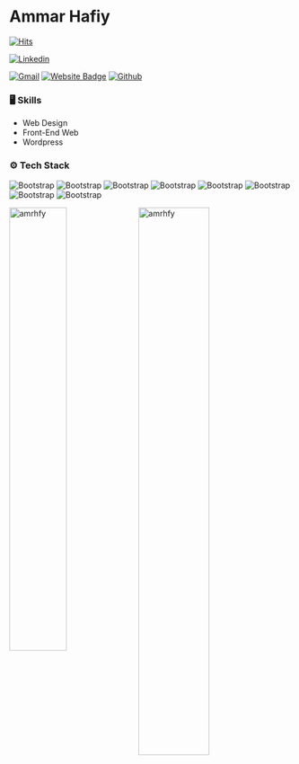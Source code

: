 # Ammar Hafiy

[![Hits](https://hits.seeyoufarm.com/api/count/incr/badge.svg?url=https%3A%2F%2Fgithub.com%2Famrhfy%2Famrhfy&count_bg=%2379C83D&title_bg=%23555555&icon=&icon_color=%23E7E7E7&title=Profile+Views&edge_flat=false)](https://hits.seeyoufarm.com)

[![Linkedin](https://img.shields.io/badge/-LinkedIn-blue?style=flat&logo=Linkedin&logoColor=white)](https://www.linkedin.com/in/ammar-hafiy-bin-muhammad-73683a219/)

[![Gmail](https://img.shields.io/badge/-Gmail-c14438?style=flat&logo=Gmail&logoColor=white)](mailto:ammarhaffyler@gmail.com)
[![Website Badge](https://img.shields.io/badge/-Website-c14438?style=flat&logo=Google-Chrome&logoColor=white&link=https://bit.ly/amrhfy-portfolio)](https://bit.ly/amrhfy-portfolio)
[![Github](https://img.shields.io/github/followers/amrhfy?label=Follow&style=social)](https://github.com/amrhfy)

### 🖥 Skills

- Web Design
- Front-End Web
- Wordpress
### ⚙️ Tech Stack

![Bootstrap](https://img.shields.io/badge/-Python-05122A?style=flat-square&logo=Python&color=353535) ![Bootstrap](https://img.shields.io/badge/-WSL2-05122A?style=flat-square&logo=WSL2&color=353535) ![Bootstrap](https://img.shields.io/badge/-Linux-05122A?style=flat-square&logo=Linux&color=353535) ![Bootstrap](https://img.shields.io/badge/-MySQL-05122A?style=flat-square&logo=MySQL&color=353535) ![Bootstrap](https://img.shields.io/badge/-Visual%20Studio%20Code-05122A?style=flat-square&logo=Visual-Studio-Code&color=353535) ![Bootstrap](https://img.shields.io/badge/-Figma-05122A?style=flat-square&logo=Figma&color=353535) ![Bootstrap](https://img.shields.io/badge/-AdobeXD-05122A?style=flat-square&logo=AdobeXD&color=353535) ![Bootstrap](https://img.shields.io/badge/-JIRA-05122A?style=flat-square&logo=JIRA&color=353535)

<div>
  <img width="45%" align="left" src="https://github-readme-stats.vercel.app/api/top-langs?username=amrhfy&show_icons=true&locale=en&layout=compact" alt="amrhfy" />
  <img width="50%"  src="https://github-readme-streak-stats.herokuapp.com/?user=amrhfy&" alt="amrhfy" />
</div>

